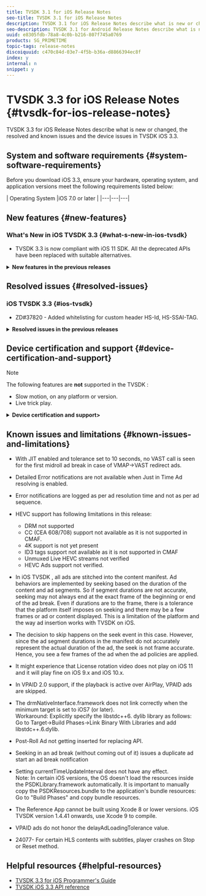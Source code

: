 ```yaml
---
title: TVSDK 3.1 for iOS Release Notes
seo-title: TVSDK 3.1 for iOS Release Notes
description: TVSDK 3.1 for iOS Release Notes describe what is new or changed, the resolved and known issues and the device issues in TVSDK iOS 3.1
seo-description: TVSDK 3.1 for Android Release Notes describe what is new or changed, the resolved and known issues and the device issues in TVSDK iOS 3.1
uuid: e8305fdb-78a8-4c0b-b216-807f745a0769
products: SG_PRIMETIME
topic-tags: release-notes
discoiquuid: c470c84d-03e7-4f5b-b36a-d8866394ec8f
index: y
internal: n
snippet: y
---
```


# TVSDK 3.3 for iOS Release Notes {#tvsdk-for-ios-release-notes}

TVSDK 3.3 for iOS Release Notes describe what is new or changed, the resolved and known issues and the device issues in TVSDK iOS 3.3.

## System and software requirements {#system-software-requirements}

Before you download iOS 3.3, ensure your hardware, operating system, and application versions meet the following requirements listed below:

| Operating System |iOS 7.0 or later |
|---|---|---|

## New features {#new-features}

### What's New in iOS TVSDK 3.3 {#what-s-new-in-ios-tvsdk}

* TVSDK 3.3 is now compliant with iOS 11 SDK. All the deprecated APIs have been replaced with suitable alternatives.

<details>
<summary><b>New features in the previous releases</b></summary>
<p>

**Version 3.2**

* **Additional Logging Support (Phase 2)**

    * Added support for error notifications, in case of 
        * HLS version of ad uses higher level than content.
        * Audio-only variant is excluded.
        * VAST/VMAP request is failed.

**Version 3.1**

* **Additional Logging Support**

    * Added support for descriptive notifications in case of Ad playback failures.

* **Added Fairplay Encrypted CMAF stream support**

    * Fairplay Encrypted CMAF streams with AVC codec playback is now supported.

**Version 3.0.1**

* No new feature or enhancements in this release.

**Version 3.0**

* TVSDK 3.0 supports HEVC streams.

* Just In Time - Resolving ads closer to ad markers.


Added `enableDelayAdLoading` property of Boolean type on App level interface to enable JIT. If `enableDelayAdLoading` is NO, it will `setadMetadata.delayAdLoading`to True (property of PTAdMetadata interface).

With this property enabled, TVSDK resolves each ad breaks prior to its position based on the tolerance value defined. By default, `delayAdTolerance` is set to 5 seconds.

**Version 1.4.45**

* In order to comply with Xcode10, TVSDK has moved from “libstdc++” to “libc++”, and as a result the minimum supported version is iOS 7. Earlier it was iOS 6.

**Version 1.4.44**

* No new feature or enhancements in this release.

**Version 1.4.43**

* TV-like experience of being able to join in the middle of an ad without triggering partial ad's tracking.  
  Example: User joins in the middle (at 40 seconds) of a 90-second ad break consisting of three 30-second ads. This is 10 seconds into the second ad in the break.

    * The second ad plays for the remaining duration (20 sec) followed by the third ad.
    * Ad trackers for the partial ad played (second ad) are not triggered. The trackers for only the third ad are triggered.

* Added enableVodPreroll property of Boolean type in PTAdMetadata interface. The property can be used to enable pre-roll on a VoD stream. If enableVodPreroll is NO, PSDK does not play pre-roll. This, however, has no impact on the midrolls. The default value of enableVodPreroll is YES.
* closedCaptionDisplayEnabled API of PTMediaPlayer interface is marked as deprecated from iOS v1.4.43 onwards. To determine whether closed captions are available for a given PTMediaPlayerItem, examine the subtitlesOptions property of PTMediaPlayerMediaItem.

**Version 1.4.42**

No new features are added in this release. For a list of issues fixed, see [Resolved issues](#resolved-issues).

**Version 1.4.41**

API changes:

* ** isSecure **: A new API is introduced isSecure to secure the player from recording and throwing an error. The default value is true.
* ** allowExternalRecording **: A new API is introduced to allow airplay mirroring for a secure content. Airplay mirroring is treated as recording therefore  allowExternalRecording  value must be set to 'True', to allow airplay mirroring or set to 'False' to stop the airplay mirroring for secure content. By default,  value  is true.

**Version 1.4.40**

No new features.

**Version 1.4.39**

* iOS  TVSDK  is certified with VHL 2.0.1 and with VHL 2.0.1 with Nielsen.
* iOS  TVSDK  is updated to make CRS requests from new Akamai host primetime-a.akamaihd<span></span>.net.
* New hostname configuration provides CRS asset delivery via both HTTP and HTTPS (SSL) at greater scale.

**Version 1.4.36**

Integrate and certify VHL 2.0 in iOS  TVSDK : Reduce the barrier in the VideoHeartbeatsLibrary implementation by decreasing the complexity of the APIs.

**Version 1.4.34**

* Network Ad Information

  TVSDK APIs now provide additional information on third party VAST responses. Ad ID, Ad System  and  VAST Ad Extensions are provided in PTNetworkAdInfo class accessible through  networkAdInfo  property on an Ad Asset. This information can be used for integrating with other Ad Analytics platforms such as **Moat Analytics**.

**Version 1.4.31**

* **Billing Metrics**To accommodate customers who want to pay only for what they use, rather than a fixed rate regardless of actual use, Adobe collects usage metrics and uses these metrics to determine how much to bill the customers.

  Every time TVSDK generates a stream start event, the player starts to send HTTP messages periodically to Adobe's billing system. The period, known as billable duration, can be different for standard VOD,  pro VOD  (mid-roll ads enabled), and live content. The default duration for each content type is 30 minutes, but your contract with Adobe determines the actual values.

* **Multi-CDN Support for CRS Ads**TVSDK now supports Multi-CDN for CRS ads. By providing FTP details for CRS ads, you can specify CDN locations, other than the default Adobe-owned CDN such as Akamai.

**Version 1.4.29**

In the PTSDKConfig class, the forceHTTPS API has been added.

The PTSDKConfig class provides methods to enforce SSL on requests made to Adobe Primetime ad decisioning, DRM, and Video Analytics servers. For more information, see the forceHTTPS and isForcingHTTPS methods on this class. If a manifest is loaded over HTTPS, TVSDK preserves the content use of HTTPS and respects this usage when loading any relative URLs from that manifest.

**Note**: Requests to third-party domains such as Ad Tracking pixels, Content and Ad URLs, and similar requests are not modified, and it is the responsibility of the content providers and ad servers to provide URLs that are supported through HTTPS.

**Version 1.4.18**

Primetime iOS TVSDK now supports VPAID 2.0 Javascript creatives to enable a rich interactive in-stream ad experience. For more information about VPAID 2.0, see VPAID ad support.

**Version 1.4.17**

* tvOS

  The TVSDK supports tvOS native applications.
* The following types of content can be played:

    * VOD
    * Live
    * AES-128
    * Alternate audio and subtitles
    * FER

* The following types of ads can be displayed:

    * Basic
    * VAST2
    * VAST3
    * VMA

* The following features are currently not supported:

    * Digital Rights Management (DRM)
    * Ad banners
    * TV Markup Language (TVML)

**Version 1.4.13**

**Note**: The Nielsen module has been removed from the TVSDK build, the  TVSDK  will be updated in the near future with a new Nielsen integration module.

* **Ad Fallback, Daisy chaining in ad selection logic (Zendesk #3103)**

For VAST ads (creatives) with the fallback rule enabled, the TVSDK treats an ad with an invalid MIME type as an empty ad and attempts to use fallback ads in its place. You can configure some aspects of fallback behavior. For more information, see Ad fallback for VAST and VMAP ads.

**Version 1.4.9**

* **Blackout Signaling With Alternate Content Replacement**

As part of the 1.4 TVSDK update we also now support going into and returning from regional blackouts against linear content. The TVSDK can now process two manifest files in parallel, main and alternate, to monitor for blackout signals even when alternate programming is being shown in place of the original programming.

**Version 1.4.8**

* **Video Heartbeats Library (VHL) updated to version 1.5**

    * Ability to send metadata with video start and/or video/ad/chapter start as context data
    * Less network traffic - Heartbeats are fewer on average and smaller in size

**Version 1.4.7**

* **On-Premise Individualization Support**

Support for on-premise installations of the Adobe Individualization Server to customize the client's individualization request to go to a different endpoint.

* **Resolution-Based output protection**

DRM Policies can now specify the highest resolution permitted, depending on the device's Output Protection capabilities. For instance "If HDCP is available, allow  content  of up to 1080p resolution to be played, and if HDCP is not available, allow  content  of up to 480p resolution to be played".

**Version 1.4.4**

* **Video Heartbeats Library (VHL) update to version 1.4.1.1**

    * Added the ability to bundle different analytics use cases, from other SDKs or players, with the Adobe Analytics Video Essentials.
    * Ad tracking has been optimized by removing the trackAdBreakStart and trackAdBreakComplete methods. The ad break is inferred from the  trackAdStart  and trackAdComplete method calls.
    * The  playhead  property is no longer needed when tracking ads.
    * Added support for the Marketing Cloud Visitor ID.

* **Nielsen SDK Integration**

The TVSDK now supports sending mTVR and MDPR ID3 beacons to the Nielsen SDK without any custom integration. In order to get started, download the 3.1.2.19 Nielsen iOS App SDK, and follow the instructions found here in the iOS Programmers Guide.

**Version 1.4.0**

* **Blackout Signaling With Alternate Content Replacement**

As part of the 1.4 TVSDK update, the TVSDK also now supports going into and returning from regional blackouts against linear content. The TVSDK can now process two manifest files in parallel, main and alternate, to monitor for blackout signals even when alternate programming is being shown in place of the original programming.

* **Remove/Replace C3 Ads**

Now, no additional prep work is needed to dynamically insert new ads into video-on-demand (VOD) assets that are coming out of the C3 window. The TVSDK now provides an API to remove custom content ranges and dynamically insert new ads. This powerful new functionality is also useful in cases where live/linear content airs during  broadcast  and is immediately pulled down for use as  on demand  content without proper time to “clean” the asset.
</p>
</details>

## Resolved issues {#resolved-issues}

<!-- 

Comment Type: draft

<note type="note"> 
 <p>All TVSDK customers who use CRS are strongly encouraged to upgrade to TVSDK 1.4.39 or latest on iOS and Android. This upgrade is a drop-in replacement to the existing app implementation. After the upgrade, check for the CRS creative URL requests in a proxy tool (for example, Charles) to verify that the version in the path reflects version 3.1. For example:</p> 
 <p><span class="code">https://primetime-a.akamaihd.net/assets/3p/v3.1/222000/167/d77/ 167d775d00cbf7fd224b112sf5a4bc7d_0e34cd3ca5177fbc74d66d784bf3586d.m3u8</span></p> 
</note>

 -->

<!-- 

Comment Type: draft

<note type="note"> 
 <p>TVSDK versions earlier than version 1.4.28 sometimes exhibit a long delay in the startup time when ad-enabled content is played on devices that are running on iOS 10. To resolve this issue, upgrade to version 1.4.28 or later. Version 1.4.28 was released on August 31, 2016, and iOS 10 was released on September 13, 2016.</p> 
</note>

 -->

### iOS TVSDK 3.3 {#ios-tvsdk}

*   ZD#37820 - Added whitelisting for custom header HS-Id, HS-SSAI-TAG.

<details>
<summary><b>Resolved issues in the previous releases</b></summary>
<p>

**Version 3.2**

* Ticket#36588 - Player crash is observed when the MediaPlayer STOP method is called.
    * Fixed intermittent crash observed when STOP method is called for a few streams with subtitles.
* Ticket#37080 - Duplicate requests seen for Manifest calls.
    * Fixed the duplicate requests made for Manifest URLs during playback. TVSDK now makes one call per manifest.
* Ticket#37 - CRS normalization rule fails with eq match type
    * Fixed a case where the player used to crash when encountered with last normalization rule set for hostnames with an "eq" match type.

**Version 3.1**

* Ticket #36313 - Intermittent unpredictable results during Linear Ad Breaks

    * Fixed intermittent playback during linear ad breaks in Live stream.

**Version 3.0.1**

* Ticket #36948 - CRS - Asset selection order inconsistent on iOS 12

    * The asset selected for CRS is not always the highest quality variant returned in a VAST or VMAP response.

**Version 3.0**

* Ticket #35311 - Player status doesn't become PAUSED during a phone call interruption

    * Added interrupt handler to stop the player from interrupting. On interruption, the player status becomes PAUSED and, then resume playback on clicking the play button.

* Ticket #36685 - Live assets - Time mismatch with player time progress and SCTE marker time

    * Correct time is calculated for the SCTE markers that are ahead of live point.

* Ticket #36492 - currentTime and localTime aren't updated when seeking to a new position during paused status

    * Player's current time can now be set to zero in case player is in paused state; earlier the current time used to be set to zero only in play state.

**Version 1.4.45**

* Ticket #36294 - iOS TVSDK not functional with Xcode 10

    * Fixed the compilation issues with TVSDK on XCode 10. Due to XCode 10 requirements, apps build on TVSDK for iOS 1.4.45 onwards require minimum deployment target as iOS 7.0

* Ticket #36321 - Discrepancy observed in seekable range between PTMediaPlayer and AVPlayer instance in "Playing" state.
* Ticket #36493 - libstdc++ support on iOS 12

    * Fixed the compilation issues with TVSDK on iOS 12. Apps build on TVSDK for iOS 1.4.45 onwards require minimum deployment target as iOS 7.0

**Version 1.4.44**

* Ticket #34683 - Ad Playback Progress Time Is Going In Negative

    * Additional checks put in to handle the case when there is a mismatch between the duration reported by the ad server and actual ad content.

* Ticket #34801 - currentTime and localTime were not getting updated when seeking to a new position during paused status

    * Player's current time can now be set to zero in case player is in paused state; earlier the current time used to be set to zero only in play state.

* Ticket #35037 - Playback stalls with bad URL when returning from signal-based ad insertion.

    * Improved fix provided for closed issue #34385 in 1.4.42 release. Added isCancelled check and exception handling code to make operation queue more robust.

**Version 1.4.43**

* [ZD#32990] - iOS: Content playing instead of ads on some cue-points. 'selectedMediaOptionInMediaSelectionGroup' API which was part of AVPlayerItem interface has now moved under AVMediaSelection in iOS 11. The issue got resolved using this new API.
* [ZD#33683] TVSDK removed == suffix from the metadata strings. The issue is fixed in the parsing logic.
* [ZD#33905] - iOS TVSDK making calls to the manifest files with two user agents. The user agent issue has been fixed in first m3u8 call (fresh install case). M3u8's have the same user-agents for all the calls now.
* [ZD#34293] - Pre-rolls inserted on LINEAR streams do not play correctly on iOS11. The issue is fixed for preroll ads.
* [ZD#34684] - When the ad skip policy is applied, Pre-roll ad frames are shown for few seconds. A new API, enableVodPreroll has been introduced to disable preroll playback in vod playback. The default value for this API is 'Yes'. The API ensures skipping of ad content stitching in the main content.
* [ZD#34765] - After calling stop(), few Transport Streams segments still get downloaded. Enhanced the Stop() API to avoid download of the extra segments.
* [ZD#34865] - Pre-roll ads for livestream are truncated on iOS. Related to iOS11, and adding an additional check to confirm if the stream is pre-roll or main-content, addresses this issue.
* [ZD#35093] - Fixed a failover scenario where, if Primary variant of the stream fails at startup (returns 404), playback does not switch to backup stream.

**1.4.42 (1.4.42.118)**

* [ZD#34385] - Playback stalls with a bad URL when returning from signal-based ad insertion.

  Increase the maximum concurrent counts for CustomAVAssetLoaderOperations, so that the manifest reads can continue to execute.
* [ZD#34373] - End users are not able to stream to HDMI-connected  devices,  when stream recording is disallowed.
* [ZD#32678] - TVSDK does not collect the correct ad IDs on iOS.

  Ad ID of the final Ad creative is now picked up in VHL pings in case of VAST/VMAP redirects.
* [ZD#33904] -  TVSDK  is not Registered for AVFoundation notifications AVAudioSessionMediaServicesWereLostNotification and AVAudioSessionMediaServicesWereResetNotification.

  PTMediaServicesWereLostNotification and PTMediaServicesWereResetNotification can now be registered on the player App to get the notifications when Media services are reset or lost.

* [ZD#33815] - Customers are not able to update their prioritization and normalization CRS rules without requiring an app update.

  Added the getCRSRulesJsonURL and setCRSRulesJsonURL APIs to the iOS  TVSDK .

**Version 1.4.41 (1.4.41.76)**

* [ZD #34464] - Issues building Reference App with TVSDK Version 1.4.41

  Starting this version, Xcode 9 is required for compiling  TVSDK  for iOS.
* [ZD #29456] - Airplay Starts in Paused State

  Fixed the pause issue that is when Video Pauses when Entering Airplay.
* [ZD #30371] - AdBreak start time changes when we insert more than 2 ads in linear stream

  Fixed the Error when attempting to playback content on Apple TV, which  prevent  playback completely
* [ZD #32146]- No PTMediaPlayerStatusError is received for HLS Live content on blocking iOS 11 dev beta

  No PTMediaPlayerStatusError is received for HLS Live and VOD content on blocking using Charles (Drop connection and 403)
* [ZD #29242] - Airplay Video Playback Fails with Ads Enabled

  When ads are enabled and AirPlay is enabled starting playing a video, video playback never starts and no error is shown
* [ZD#33341] - DRMInterface.h triggers build warnings in Xcode 9

  Fixed two block prototypes in DRMInterface.h which were missing the word 'void' in their parameter lists
* [ZD#31979] - Does not compile/run when it is iOS 10 or later for iPhone 7/iPhone7+

  Fixed Compiling IB documents for earlier than iOS 7 is no longer supported
* [ZD#32920] - white blank screen within an Ad break and no Ad break completion

  When an Ad break is presenting Ad instances and after an ad instance is finished, a white blank screen is shown
* [ZD#32509] - Disable iOS 11 screen  recoding Disable screen recording on iOS 11

* [ZD#33179] - Intermittent event failure on iOS11

  Fixed the event failure on iOS 11

**Version 1.4.40** (1.4.40.72)

* [ZD #32465] - Player cannot handle merged playlists.

  Call finishLoadingWithError(with: Error) for AV foundation to try alternate streams/ trigger failover.

* [ZD #31951] - TVSDK Error during License Rotations.

  Fixed the license rotation issue.
* [ZD #31951] - White blank screen within an Ad break and no Ad break completion.

  Handled an issue where Facebook VPAID ads were often returning multiple CDATA blocks in a single \&lt;AdParameters\&gt; VAST node.
* [ZD #33336] - [iOS] TVSDK - Ad pods not being filled, despite enough ads being returned by Freewheel.

  Created parent-child relation between sequence ad and fallback ad and sorting based on parent sequence and index.

**Version 1.4.39** (1.4.39.43)

* [ZD #32178] - iOS TVSDK version is incorrect.

  The TVSDK version output in the log files was 1.0.211. It is fixed to output the correct version.

* [ZD #32199] - Lazy Ad loading - Video is not displayed for the content.

  Local  Adbreak timeline that was not getting  initialised  previously, is now refreshed before usage.

* [ZD #27528] - Video, audio, or both freeze 1-45 seconds after an asset starts  playing,  if the secondary audio is set to non-default on iOS 1.2.

  Prepare and inform audio tracks in  Ready  state.

* [ZD #30411] - You may get unexpected results like no audio or incorrect  audio,  if you choose a secondary Sap language.

  Prepare and inform audio tracks in  Ready  state.

* [ZD #32199] - Lazy Ad loading - Video is not displayed for the content.

  Local  Adbreak timeline that was not getting  initialised  previously, is now refreshed before usage.

* [ZD #27528] - Video, audio, or both freeze 1-45 seconds after an asset starts  playing,  if the secondary audio is set to non-default on iOS 1.2.

  Prepare and inform audio tracks in  Ready  state.

* [ZD #30411] - You may get unexpected results like no audio or incorrect  audio,  if you choose a secondary Sap language.

  Prepare and inform audio tracks in  Ready  state.

**Version 1.4.38** (1.4.38.860)

* [ZD #29281] - iOS: Add AdSystem and Creative Id to CRS requests

Usage of creative Id and AdSystem in CRS request based upon CRS normalization rules

* [ZD #29176] - Crash on PTAdPolicyDeligate satAdBreakAsWatched:position

Crash due to empty AdBreak is handled now.

* [ZD #30125] - Programmatic ads are not working  in  iOS platform

Added Programmatic ads support in iOS.

* [ZD #30782] - #EXT-X-PROGRAM-DATE-TIME Notification

Timed metadata event is not fired for  # EXT-X-PROGRAM-DATE-TIME tag with LIVE DRM streams.

**Version 1.4.37 (1.4.37.842)**

* [ZD #28950 ] - VOD playback issue

Playback issue when  # EXT-X-PLAYLIST-TYPE tag in the stream is set to Event rather than VOD

* [ZD #29281] - iOS: Add AdSystem and Creative Id to CRS requests

Usage of Creative Id and AdSystem in CRS request based upon CRS normalization rules.

* [ ZD #29462] - TremorHub ad in A&E VOD causing a crash in iOS apps

**Version 1.4.36 (1.4.36.835)**

* [ZD #29418] - Cues with duration 0 (#EXT-X-CUE-OUT:0.000) are causing iOS TVSDK to stop or crash the playback.

The issue is fixed and playback starts correctly.

* [ZD #29462] - Ad in VOD causing a crash on iOS  TVSDK .

The issue is fixed. iOS  TVSDK  is raising an exception(AUDNetworkAdInfo::initWithAdId) and not handling it. The exception is due to empty Ad ID.

* [ZD #29281]- Add AdSystem and Creative id to CRS requests.

Include AdSystem and  CreativeId  as new parameters in the 1401 and 1403 requests (all other parameters remain the same).

**Version 1.4.35** (1.4.35.830)

* [ZD #27830] - Need to determine programmatically the difference between closed-captions and subtitle in iOS.

TVSDK now exposes the two types which can be used to filter out the required caption type.

* [ZD #29160] - EXT-X-CUE-OUT ad cues are not spliced-in correctly on TVSDK iOS.

With EXT-X-CUE-OUT midroll ad is playing now.

* [ZD #29100] - The app crashes when the user scrubs to the end of a movie.

Fixed multiple crashes related to synchronization.

* [ZD #28785], [ZD #27712], and [ZD #25076] - iOS app is crashing during the large live events.

Fixed multiple crashes related to synchronization.

**Version 1.4.34** (1.4.34.815 for iOS 6.0+)

* [ZD# 28481] - FER outage due to the incorrect key being appended at the end of an ad break for those FER streams

For an FER stream, the key before the ad break is inserted after the end of the ad break. This issue was resolved by appending the *last seen key* at the end of the ad break.

**Version 1.4.33** (1.4.33.803 for iOS 6.0+)

* [ZD# 21701] Enable CRS for Sub-accounts

Enabled by sending the original creative URL for the 1401 CRS request instead of the normalized URL, as per the requirement for CRS back end.

* [ZD# 26218] - PSDKResources.bundle loading issue

This issue was resolved by updating resource loading to look from all available bundles.

* [ZD# 27460] Midroll first Ad call - POST to cdn.auditude<span></span>.com returning 403.

The new CDN account is unable to handle a POST CDN request. This issue was resolved by updating the code to make the cdn.auditude<span></span>.com ad request to be GET instead of POST.

**Version 1.4.32** (1.4.32.792 for iOS 6.0+)

* [ZD# 27132] Support for decimal values for VMAP Ad Breaks.

When content was not segmented along the defined ad breaks, integers were causing unexpected ad placements. The issue was resolved by not converting the decimal values to integers.

* [ZD# 27189] AES content with the EXT-X-DISCONTINUITY-SEQUENCE tag are not playing correctly.

The issue was resolved by placing the tag at the beginning of the playlist.

**Version 1.4.31** (1.4.31.785 for iOS 6.0+)

* [ZD# 24528] Implement TVSDK Usage Metrics for Billing

For more information, see [Billing Metrics].

* [ZD# 24642] Picture-in-Picture support for  TVSDK

The picture-in-picture feature, which was not working properly in some cases, has been fixed.

* [ZD# 25246] Incorrect Ad Break Signals

This issue was resolved by aligning discontinuity tags across variant manifests.

* [ZD# 26218] The application build process gets complicated when trying to include PSDKLibrary.framework in the client's application framework

This issue was resolved by packaging the PSDKLibrary.framework as requested.

* [ZD# 26364] Multi-CDN Support for CRS Ads

For more information, see Multiple CDN support for CRS Ad Delivery.

* [ZD# 27028] Delay in playback of some streams in iOS 10.

This issue was resolved by providing a workaround for streams that do not have an M3U8 extension.

**Version 1.4.30** (1.4.30.754 for iOS 6.0+)

The following issues were resolved for TVSDK in this release:

* [ZD# 24180] Add a custom header to white-list

A new custom header has been added to the TVSDK white-list.

* [ZD# 25016] Failover stream is selected randomly when ABR control parameters are set

This issue was resolved by maintaining the ABR streams in order when the ABR settings are provided with the  initialBitrate  setting on a stream that includes failover URLs. This will avoid playing the failover streams instead of primary.

* [ZD# 25076] Crash on PTAuditudeAdResolver loadComplete

The issue where a crash was occurring during rapid start/stop of multiple PTMediaPlayer instances with ads has been fixed.

* [ZD# 25960] No additional subscribed tags tare triggering metadata change notification broadcasts

The issue where a subscribed tag is not notified when it appears before the first segment in the manifest has been fixed.

* [ZD# 26084] PSDK throwing a 106000.101000.-11833 decoder not found error when transitioning from the last ad break back to entertainment content

When the last ad break start time from the VMAP falls before the total duration is complete, in certain conditions, the key is not inserted until after the end of the last ad break. This issue has been fixed.

* The Video Heartbeat Library (VHL) has been updated to version 1.5.9 to resolve the following issues:

    * [ZD #22351] VHL - Analytics: Live video asset duration

This issue was resolved by adding the  assetDuration  API to PTVideoAnalyticsTrackingMetadata to update the asset duration for Live/Linear streams and provide a logic for checking the live stream.

* [ZD# 22675] VHL - Analytics: Updating live video asset duration

This issue is the same as ZD #22351.

* [ZD #25908] VHL - Analytics: Adobe Heartbeat Event Crash

This issue was resolved by updating the implementation to use the latest version of VHL for iOS version 1.5.9 to improve stability and performance.

* [ZD #25956] VHL - Analytics: Crash when repeatedly playing videos

This issue is the same as ZD #25908.

**Version 1.4.29** (1.4.29.743)

* [ZD# 23901] Third party ads are not playing

This issue was resolved by moving to CRS v3 URL structure to include the zone ID in the repackaged URL.

* [ZD #25183] Issues with DRM playback on tvOS and iOS

This issue was resolved by providing support for multiple key tags that are needed for multi-DRM support.

* [ZD# 25334] TVSDK fails to play a  cDVR  shared content

This issue was resolved by preventing TVSDK from converting empty strings to absolute URLs.

* [ZD# 25347] Set custom HTTP header on AVURLAsset

Support for custom headers on ts segment requests through the PTNetworkConfiguration class has been added.

**Version 1.4.28** (1.4.28.722)

* [ZD #24549] Multiple Ad tracking calls

This issue was resolved by updating the timeline manager to listen for notifications on a specific object when multiple players are created.

* [ZD #24758] PTManifestLogger does not support iOS 8

This issue was resolved by updating the logger utility library to the version 7.0 deployment target.

* [ZD #24775] Delayed stream due to Ads

This issue was resolved by correctly calculating the duration drift on event playlists.

* [ZD #24799] Some of the episodes are not playing on iOS APP

This issue was resolved by using local web server for subtitles when the WebVTT files are geo-restricted.

**Version 1.4.27** (1.4.27.711) for iOS 6.0+

* [ZD #24089] - Optimizations for ad resolving on long DVR streams

This issue was resolved by adding multiple optimizations to reduce the time that is required to process the DVR window in live/linear streams.

* [ZD #21554] - TVSDK error beacons not fired for application-type = video/mp4

This issue was resolved by enabling the player to ping the correct error tracking URLs on invalid asset formats.

* [ZD #24424] - Crash of type EXC_BAD_ACCESS KERN_INVALID_ADDRESS is originating from inside PSDKLib for iOS on newer hardware devices.

The crash that occurred because of a deallocated media player instance, when playback is switched rapidly between different streams, has been fixed.

* [ZD #24575] - Crash in TVSDK on 32-bit devices when enableDebugLog=true

The issue in the log format that caused the crash on 32-bit devices when logging is enabled has been fixed.

**Version 1.4.26** (1.4.26.702) for iOS 6.0+

* [ZD# 20213] - TVSDK FW needs to be dynamic/modularized for XCode7

    * Fixed by updating the libraries with module support

**Version 1.4.25** (1.4.25.684) for iOS 6.0+

* [ZD #19629] - Live Video Pauses when Entering Airplay to ATV 4

This issue was resolved by adding a waiting period after removing old items but before adding new items to the AVQueuePlayer. Without the waiting period, notifications are sent to the incorrect item.

* [ZD #19856] - No subtitles display when enabled by default

The issues in the  webvtt  playlist, which was causing the subtitles  to  not display correctly, has been fixed.

* [ZD #21590] - Video Performance and Tracking in Latest Origin Builds

The issue about the missing video length in  VideoAnalytics  has been fixed.

* [ZD #20202] - Setting custom subtitles styling crashes the iOS app

This issue was resolved by adding additional null object checks while setting subtitle styles.

* [ZD #20709] - video length reported as 0 in video start tracking

This issue is the same as [ZD #21590].

* [ZD #22280] - Analytics Video Length  being  set to 0

This issue is the same as [ZD #21590].

* [ZD #22592] - Issues with Airplay in Primetime

This issue is the same as [ZD #19629].

* [ZD#22922] - Manual bitrate switching for iOS

This issue was resolved by providing an option to specify the max bitrate.

* [ZD #23084] - Apple Compliance for IPv6-Only Networks

The symbols that were not recommended by Apple for IPv6 compatibility have been removed.

**Version 1.4.24** (1.4.24.661) for iOS 6.0+

* ZD #2548] - Primetime support for interactive advertising on mobile - VPAID 2.0

This issue was resolved by updating the logic to unhide player view if a VPAID ad fails to play.

* [ZD #20101] - Custom Chapter implementation fires chapter start event during ad playback

This issue was resolved by updating VideoAnalyticsTracker to properly detect chapter start/complete when transitioning between  chapter  and non-chapters boundaries.

* [ZD #20784] - Analytics: Triggering content completes for live video transitions

This issue was resolved by adding a logic to manually trigger the completion of content during a video tracking session.

The following libraries were updated:

* AdobeMobile library to 4.10.0
* VHL library to 1.5.6
* VHL-Nielsen library to 1.6.7
* [ZD #21855] - Subtitles do not play after mid-roll

In this issue, duplicate discontinuity tags were causing subtitles to not appear after mid-roll. This issue was resolved by removing the discontinuity tags that are next to each other.

* [ZD #21994] - String out-of-bounds in PTHLSUtils

The most likely cause of the crash is when  a EXT-X-KEY  has a URL that is surrounded by quotes.

* ZD #22074] - AUDVAST Crash happening once a minute on iOS

In version 1.4.23, the crash that was caused by the presence of unsafe characters in a VAST redirect URL was fixed. However, TVSDK was continuing to skip these ads.

This issue was resolved by handling the unsafe characters and by allowing the ads to play.

* [ZD #22694] - PTMediaPlayer.  View  is hidden by  player

This issue was resolved by updating the logic to unhide player view if a VPAID ad fails to play.

**Version 1.4.23** (1.4.23.641) for iOS 6.0+

* [ZD #18016] - No response from Primetime SDK with a bad network condition

This issue was resolved by improving error notification when a fatal error from AVFoundation occurs and to allow the app to handle the restart after the error.

* [ZD #20580] - Crash in PTSplicerManager

This issue was resolved by providing additional protection from concurrency issues that causes the crash.

* [ZD #21782] - iOS Error Code 10100

The issue where the TVSDK was returning a 101000 error while starting playback on Adobe Access DRM streams has been fixed.

* [ZD #21889] - Online Ads and offline content playback fails

The issue where playback was failing after an ad on AES encrypted offline content has been fixed.

* [ZD #22074] - AUDVAST Crash happening once a minute on iOS

This issue was resolved by improving the handling of third-party VAST ad tags that have invalid characters in the URL.

* [ZD #22257] - The TVSDK fails to play back DRM stream

The issue where the  TVSDK  that was returning a 101000 error while starting playback on Adobe Access DRM streams has been fixed.

**Version 1.4.22** (1.4.22.627) for iOS 6.0+

* [ZD #18709] - Crash in the  TVSDK  for iOS

The issue about a crash occurring on some Adobe Access DRM protected streams has been fixed.

* [ZD #18850] - Update creative selection logic based on CRS rules

This issue was resolved by adding a .json configuration file to specify the creative selection priority.

* [ZD #19770] - Protected AES Video feed not playing anymore

The issue where certain 302 redirected streams were failing to play has been fixed.

* [ZD #19629] - Live Video Pauses when Entering Airplay to ATV 4

This issue was resolved by adding a workaround for live video pausing when airplay is turned on for Apple TV 4 devices. The issue appears to be an AppleTV 4 issue.

* [ZD #21119] - The  TVSDK  is stalled after ad playback

Support has been added for AES encrypted streams with a sequence IV while using ad insertion.

* [ZD #21125] - Return from live/linear ad break early

Support has been added for returning from an ad break early before the ad break is played to completion. Early return is indicated  through  a custom manifest tag.

* [ZD #21224] - Airplay support for tokenized streams from Akamai

APIs have been added to the PTNetworkConfiguration class to append cookies as URL parameters on segments for certain Akamai tokenized streams.

* [ZD #21287] - Extraneous Log

An issue with some log statements shown by default in the  xcode  console even when logging is disabled has been fixed.

* [ZD #21446] - Ad Break events sometimes not triggered by the  TVSDK

On EVENT streams,  ad  breaks are not triggered correctly in the previous release build. This build addresses this issue.

**Version 1.4.21** (1.4.21.605) for iOS 6.0+

* [ZD #20749] - Fallback skips non-empty VAST responses; Extra ad tracking URLs fire

An issue with duplicate pings on fallback ads has been resolved.

**Version 1.4.20** (1.4.20.590) for iOS 6.0+

* [ZD #18639] - The  TVSDK  is using excessive CPU/resources on a lengthy hot-recording asset

The excessive CPU/resources usage has been fixed in the two levels. First by letting the time update function run on a global queue, instead of the main thread, and by optimizing the CPU usage for parsing the manifest with the previously processed and cached m3u8.

* [ZD #19349] - Pre-Roll ads are being skipped when throttling the network connection.

This issue was resolved by providing a timeout event (requestTimeout) to the application and the  adMetadata .  adRequestTimeout  API to override the default 10 secs timeout.

* [ZD #19446] - Missing Notification on Live streams

This issue was resolved by allowing the application subscribe to the EXT-X-PROGRAM-DATE-TIME on live streams.

* [ZD #19459] - Crash when preparing alternate audio with PTMediaPlayerItem prepareAudioOptionsWithAVMediaSelectionOptions
* [ZD #19460] - Crash - [PTMediaPlayerItem prepareSubtitlesOptionsWithAVMediaSelectionOptions:nonForcedOptions:]

This issue is the same as Zendesk #19459.

* [ZD #19574] - The  TVSDK  is not returning M3U8 response data for DRM or non-DRM content

In the initial load of the manifest file in PTMediaPlayerItem.prepareToPlay, if loading the manifest failed, the TVSDK does not report the body of the failure response to the application.

This issue was resolved by allowing the  TVSDK  to report the failure response as an error to the application.

* [ZD #19615] - Fallback logic is not working

In the current implementation, fallback ads were skipped and were not repackaged unless these ads are in the m3u8 format. This issue was resolved by also adding the support for repackaging fallback ads.

* [ZD #19770] - The TVSDK fails to play any protected AES content with 302 redirect

The redirect issue was  fixed,  because the redirect URL was getting wiped out by cleanConnectionData before it could be used to parse the manifest.

* [ZD #19856] - Subtitles aren't displaying  for  some bit-rates when enabled by default

This issue was resolved by handling the error from iOS for the segments of the streams where the subtitles do not display.

* [ZD #19868] - The TVSDK crashes when an invalid creative is trafficked

The crash in the  TVSDK  that was incorrectly deallocating an instance of the vast parser has been fixed.

* [ZD #20180] - VPAID ads get skipped occasionally

JavaScript mime type was not always being included or considered as a valid mime type. This issue was resolved by including JavaScript as a valid mime type.

* [ZD #20749] - Fallback skips non-empty VAST responses; Extra ad tracking URLs fire

The issue where some of the creatives are not being repackaged has been fixed.

**Version 1.4.19** (1.4.19.563) for iOS 6.0+

* ZD #18639] - The TVSDK uses excessive CPU/resources on a lengthy hot-recording asset

This issue was resolved by optimizing the DRM m3u8 playlist rewrite to cache bits of the playlist that have been previously rewritten. This is most relevant when you play back live m3u8 streams for  whichthe  m3u8 is downloaded after every segment download.

* [ZD#18956] - player.drmManager is nil when the breakpoint is set in iOS Demo Player

This issue was resolved by updating the PTMediaPlayer.drmManager API implementation to pick up DRMManager from the DRM framework.

**Version 1.4.18** ( 1.4.18.557) for iOS 6.0+

* [ZD #18844] Tracking  playhead  for live content in the iOS player.

This issue was resolved by allowing the applications to set their own  playhead  value.

* Zendesk #18518 - If the video name is not specified, the TVSDK's name defaults to * PSDK-based  player.*

This issue was resolved by removing the default value for the player's name.

**Version 1.4.17** (1.4.17.545) for iOS 6.0+

* Zendesk #2228] - Enhance the  TVSDK  to return JSON response of the fetching of a manifest

Instead of sending an error when the content is not M3U8, the DRM Framework returns a nil DRMMetadata. The issue was resolved by adding metadata to expose content when the M3U8_PARSER_ERROR notification occurs.

* [Zendesk #2231] - Error returned from fetching the manifest unavailable in MediaPlayerNotification

Same resolution as Zendesk #2228

* [Zendesk #3304] - VAST 3.0 [ERRORCODE] macro not being populated

The issue where the Auditude SDK is failing to send a ping when the tracking URL has spaces at the beginning has been resolved.

* [Zendesk #17294] - Crash SecKeyRawSign

A possible crash when the customer's code uses the  key chain  has been resolved.

* [Zendesk #18008] - Support cookies for iOS8+ to support tokenized streams

Akamai tokenized streams require that cookies be sent on segment requests, and this was not possible on iOS 7 and earlier. Starting in iOS 8, Apple has added an API that allows cookies to be passed for segment requests. This support is now available in the  TVSDK . Support has also been added for sending a user-agent, if available.

* [Zendesk #18166] - TVSDK 1.4.15 gives hundreds of warnings when compiling with DWARF with dSYM file options

All of the warnings have been resolved.

**Note**: tvOS-compatible libraries have been added for  TVSDK .

**Version 1.4.16** (1.4.16.1454)

* Zendesk #3875 - Tab S Crashes during playback

Reverting the dependency of  OKHTTP  on  auditude  for CRS because  TVSDK  is now directly using the  httpurlconnection  instead of curl. The issue was resolved by clearing exceptions before making another JNI call.

* Zendesk #4487 - Tracking Linear Channel of Content

The issue was resolved by re-initializing the video heartbeat tracker during a linear stream playback session.

* Zendesk #17919 - Android - content seek causes heartbeat error

The issue was to resolve the heartbeat in an error state when there is a seek in a chapter

* Zendesk #18053 - Application using the TVSDK crashes on Marshmallow

The TVSDK was crashing on Android M OS when the TVSDK library uses neon code that does YUV -&gt; RGB color conversion. This issue was resolved by updating the functions that are causing this issue by using  non-neon  version of  code .

* Zendesk #18072 - Android M - Application Crash

This crash happens while calling MediaCodecList and MediaCodecInfo APIs when checking whether the profile and level are supported. Adobe is seeking Google's support for additional insight. This issue was resolved by providing a temporary  work around  by loading all the codec info ahead of time to avoid calling these APIs only when codec information is needed.

* Zendesk #18074 - Arabic subtitles not working on Nexus with Android 6.0

This issue was resolved by providing support for the Android CTS font map.

**Version 1.4.15** (1.4.15.512) for iOS 6.0+

**Note**: The Nielsen module has been removed from the TVSDK build, but the  TVSDK  will be updated in the near future with a new Nielsen integration module.

* [ZD #2228] - Error returned from fetching the manifest unavailable in MediaPlayerNotification

Added metadata to expose content when the notification M3U8_PARSER_ERROR occurs.

* [ZD #4437] - Crashes inside Adobe Primetime SDK

Fixed a reported crash when preparing subtitles/alternate audio.

* [ZD #4487] - Tracking Linear Channel of Content

Allowed re-initializing of the video heartbeat tracker during a linear stream playback session.

**Version 1.4.14** (1.4.14.498) for iOS 6.0+

* [ZD #17260] - Crash on playlistManagerForURL

Fixed an intermittent crash due to concurrency issues.

**Version 1.4.13** (iOS 6.0+)

* [ZD #3304] - VAST 3.0 [ERRORCODE] macro not being populated

    * Error code 400 will be exposed if  inline   ad  has bad creative.
    
    * [ERRORCODE] macro will be URL encoded.

* [ZD #3865] Heartbeat integration with IMA ads

Fixed a bug where the video length was being reported incorrectly.

* Updated TVSDK demo player to support iOS 9

To properly support iOS 9, you need to configure the exceptions of the Application Transportation Security. For the purpose of the demo, the ATS is disabled completely.

**Version 1.4.12** (1.4.12.464) for iOS 6.0+

* [ZD #4521] CRS Testing Client Side and SSAI

Fixed incorrect reverse MD5 in 3P URL.

**Version 1.4.12** (1.4.12.463) for iOS 6.0+

* [ZD #2751] CSAI and CRS | Enhance: Handle dynamic elements in certain media file URLs.

Updated Creative Repackaging Service to properly handle ads with dynamic creative URLs.

* [ZD #3654] Memory Leak in PSDK version after 1.3.4.166

Fixed memory leak in  drmFramework  with regular playback on iOS 8.2 devices

* [ZD #3988] Preroll is skipped when seeking back into it after  first  playback

Fixed a bug so that ad policies could be properly disabled.

* [ZD #4017] Requesting iOS API to force ad playback on  backwards  seek

Resolved with  fix  for ZD #4279

* [ZD #4279] HLS TVSDK ad insertion -302 redirect issue on iOS and Desktop

Fixed bug when an Ad asset was using a relative redirect URL

**Version 1.4.9** (1.4.9.427) for iOS 6.0+

* [ZD #3075] Internet Reachability Issue - iOS

Added notification to detect when the playback has stalled.

* [ZD #3193] Request for a Profile change API in  TVSDK

Updated PTPlaybackInformation to expose the updated indicatedBitrate. Updated BITRATE_CHANGE notification to be more time reliable and accurate to the M3U8 reported bitrates.

* [ZD #3324] Primetime ads reporting  issue  when no ad media in VMAP

Support for pinging empty ad break tracking URLs,  TVSDK  will now verify ad break start and complete pings for empty ad breaks 

**Version 1.4.8** (1.4.8.402)

* [ZD #3158] IOS 7 crashes in Full Event Replays

**Version 1.4.7** (1.4.7.382)

* [ZD #2197] Tracking ad errors. Added notification for asset failed to load manifest.
* [ZD #2894] Player Makes 4  top level  manifest requests during playback.
* [ZD #2992] Auditude Reporting weird durations and identifiers.

**Version 1.4.6**(1.4.6.325)

* [ZD #2197] Tracking ad errors. Added notification for asset failed to load manifest

**Version 1.4.5** (1.4.5.283)

* [ZD #2141] Analytics implementation for TreeHouse app, added AdobeAnalyticsPlugin.a library to build  package .
* Video Heartbeats Library update to 1.4.1.2
* [PTPALY-4226] [related to ZD #2423] Performing DRM Reset can result in deletion of Application Document data.

**Version 1.4.4** (1.4.4.242)

* Video Heartbeats Library (VHL) update to 1.4.1.

* [ZD #2435] TV SDK documentation on analytics needs updates

**Version 1.4.2** (1.4.2.210 : iOS 6.0+)

* [ZD #1129] _player.currentItem.audioOptions returning empty
* [ZD #2109] Primetime PSDK 1.4.1.125 doesn't work with Xcode 5.1.1
* [ZD #2137] Crash in PSDK on iOS when DRM metadata cannot be loaded

**Version 1.4.1**(1.4.1.125)

* [ZD #1107] CocoaLumberjack duplicate symbols
* [ZD #1644] Modify iOS User Agent for Targeting and Reporting
* [ZD #1850] Cocoa Lumberjack files included in iOS SDK
* [ZD#1908] Custom Tags are ignored by PSDK if there is more than 1

**Version 1.4.0** (1.4.0.32)

* Zendesk #1024 - Feature to remove  ad  from stream via manifest

</p>
</details>

## Device certification and support {#device-certification-and-support}

>[!NOTE]
>
>The following features are **not** supported in the  TVSDK :
>
>* Slow motion, on any platform or version.
>* Live trick play.
>
<details>
<summary><b>Device certification and support></b></summary>
<p>
**Version 1.4.43**

* TVSDK 1.4.43 is certified for iOS 11.

**Version 1.4.29**

* TVSDK 1.4.29 has been certified for iOS 10.

**Version 1.4.28**

* TVSDK 1.4.28 has been certified for iOS 10 Beta 7.
* DRM support to force HTTPS by adding  forceHTTPS  and isForcingHTTPS APIs.
* Updated VHL libraries to 1.5.8, Adobe Mobile libraries to 4.8.4, and the logger utility library to the version 7.0 deployment target.

**Version 1.4.19**

This version of the  TVSDK  has been certified with the FairPlay Support for iOS and tvOS.

**Version 1.4.17**

* tvOS

  This version of the  TVSDK  includes support for tvOS and has been certified for unencrypted HLS streams.

  **Note**: Remember the following compilation guidelines:

    * TVSDK tvOs support is limited to non-Adobe DRM encrypted streams. You must remove the reference to drmNativeInterface.framework in your tvOS build settings. AES encrypted streams are still supported.
    * Apple requires all Apple TV applications to be  bitcode  enabled, so you must turn this flag on in your project settings.
    </p>
    </details>

## Known issues and limitations {#known-issues-and-limitations}

* With JIT enabled and tolerance set to 10 seconds, no VAST call is seen for the first midroll ad break in case of VMAP->VAST redirect ads.
* Detailed Error notifications are not available when Just in Time Ad resolving is enabled.
* Error notifications are logged as per ad resolution time and not as per ad sequence.
* HEVC support has following limitations in this release:

    * DRM not supported
    * CC (CEA 608/708) support not available as it is not supported in CMAF.
    * 4K support is not yet present
    * ID3 tags support not available as it is not supported in CMAF
    * Unmuxed  Live HEVC streams not verified
    * HEVC Ads support not verified.

* In iOS  TVSDK , all ads are stitched into the content manifest. Ad behaviors are implemented by seeking based on the duration of the content and ad segments. So if segment durations are not accurate, seeking may not always end at the exact frame of the beginning or end of the ad break. Even if durations are to the frame, there is a tolerance that the platform itself imposes on seeking and there may be a few frames or ad or content displayed. This is a limitation of the platform and the way ad insertion works with TVSDK on iOS.
* The decision to skip happens on the seek event in this case. However, since the ad segment durations in the manifest do not accurately represent the actual duration of the ad, the seek is not frame accurate. Hence, you see a few frames of the ad when the ad policies are applied.
* It might experience that License rotation video does not play on iOS 11 and it will play fine on iOS 9.x and iOS 10.x.
* In VPAID 2.0 support, if the playback is active over AirPlay, VPAID ads are skipped.
* The drmNativeInterface.framework does not link correctly when the minimum target is set to iOS7 (or later).  
  Workaround: Explicitly specify the libstdc++6.  dylib  library as follows: Go to Target-&gt;Build Phases-&gt;Link Binary With Libraries and add libstdc++.6.dylib.

* Post-Roll Ad not getting inserted for replacing API.
* Seeking in an ad break (without coming out of it) issues a duplicate  ad  start an ad break notification
* Setting currentTimeUpdateInterval does not have any effect.  
  Note: In certain iOS versions, the OS doesn't load the resources inside the PSDKLibrary.framework automatically. It is important to manually copy the PSDKResources.bundle to the application's bundle resources: Go to "Build Phases" and copy bundle resources.
* The Reference App cannot be built using Xcode 8 or lower versions. iOS TVSDK version 1.4.41 onwards, use Xcode 9 to compile.
* VPAID ads do not honor the delayAdLoadingTolerance value.
* 24077- For certain HLS contents with subtitles, player crashes on Stop or Reset method.

## Helpful resources {#helpful-resources}

* [TVSDK 3.3 for iOS Programmer's Guide](https://helpx.adobe.com/content/dam/help/en/primetime/programming-guides/psdk_ios_3.3.pdf)
* [TVSDK iOS 3.3 API reference]( https://help.adobe.com/en_US/primetime/api/psdk/appledoc_v33/index.html)

